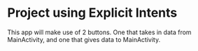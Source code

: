 # Project using Explicit Intents
This app will make use of 2 buttons. One that takes in data from MainActivity, and one that gives data to MainActivity.

